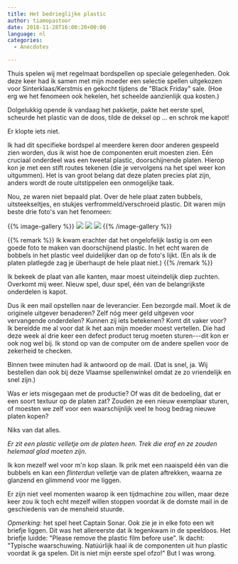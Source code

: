 ```yaml
---
title: Het bedrieglijke plastic
author: tiamopastoor
date: 2018-11-28T16:00:20+00:00
language: nl
categories:
  - Anecdotes

---
```

Thuis spelen wij met regelmaat bordspellen op speciale gelegenheden. Ook deze keer had ik samen met mijn moeder een selectie spellen uitgekozen voor Sinterklaas/Kerstmis en gekocht tijdens de "Black Friday" sale. (Hoe erg we het fenomeen ook hekelen, het scheelde aanzienlijk qua kosten.)

Dolgelukkig opende ik vandaag het pakketje, pakte het eerste spel, scheurde het plastic van de doos, tilde de deksel op ... en schrok me kapot!

Er klopte iets niet.

Ik had dit specifieke bordspel al meerdere keren door anderen gespeeld zien worden, dus ik wist hoe de componenten eruit moesten zien. Eén cruciaal onderdeel was een tweetal plastic, doorschijnende platen. Hierop kon je met een stift routes tekenen (die je vervolgens na het spel weer kon uitgummen). Het is van groot belang dat deze platen precies plat zijn, anders wordt de route uitstippelen een onmogelijke taak.

Nou, ze waren niet bepaald plat. Over de hele plaat zaten bubbels, uitsteekseltjes, en stukjes verfrommeld/verschroeid plastic. Dit waren mijn beste drie foto's van het fenomeen:

{{% image-gallery %}}
![](/uploads/2018/11/IMG_20181127_133913_result.webp)
![](/uploads/2018/11/IMG_20181127_133946_result.webp)
![](/uploads/2018/11/IMG_20181127_133952_result.webp)
{{% /image-gallery %}}

{{% remark %}}
Ik kwam erachter dat het ongelofelijk lastig is om een goede foto te maken van doorschijnend plastic. In het echt waren de bobbels in het plastic veel duidelijker dan op de foto's lijkt. (En als ik de platen platlegde zag je überhaupt de hele plaat niet.)
{{% /remark %}}

Ik bekeek de plaat van alle kanten, maar moest uiteindelijk diep zuchten. Overkomt mij weer. Nieuw spel, duur spel, één van de belangrijkste onderdelen is kapot.

Dus ik een mail opstellen naar de leverancier. Een bezorgde mail. Moet ik de originele uitgever benaderen? Zelf nóg meer geld uitgeven voor vervangende onderdelen? Kunnen zij iets betekenen? Komt dit vaker voor? Ik bereidde me al voor dat ik het aan mijn moeder moest vertellen. Die had deze week al drie keer een defect product terug moeten sturen---dit kon er ook nog wel bij. Ik stond op van de computer om de andere spellen voor de zekerheid te checken.

Binnen twee minuten had ik antwoord op de mail. (Dat is snel, ja. Wij bestellen dan ook bij deze Vlaamse spellenwinkel omdat ze zo vriendelijk en snel zijn.)

Was er iets misgegaan met de productie? Of was dit de bedoeling, dat er een soort textuur op de platen zat? Zouden ze een nieuw exemplaar sturen, of moesten we zelf voor een waarschijnlijk veel te hoog bedrag nieuwe platen kopen?

Niks van dat alles.

_Er zit een plastic velletje om de platen heen. Trek die eraf en ze zouden helemaal glad moeten zijn_.

Ik kon mezelf wel voor m'n kop slaan. Ik prik met een naaispeld één van die bubbels en kan een _flinterdun_ velletje van de platen aftrekken, waarna ze glanzend en glimmend voor me liggen.

Er zijn niet veel momenten waarop ik een tijdmachine zou willen, maar deze keer zou ik toch echt mezelf willen stoppen voordat ik de domste mail in de geschiedenis van de mensheid stuurde.

_Opmerking:_ het spel heet Captain Sonar. Ook zie je in elke foto een wit briefje liggen. Dit was het allereerste dat ik tegenkwam in de speeldoos. Het briefje luidde: "Please remove the plastic film before use". Ik dacht: "Typische waarschuwing. Natúúrlijk haal ik de componenten uit hun plastic voordat ik ga spelen. Dit is niet mijn eerste spel ofzo!" But I was wrong.